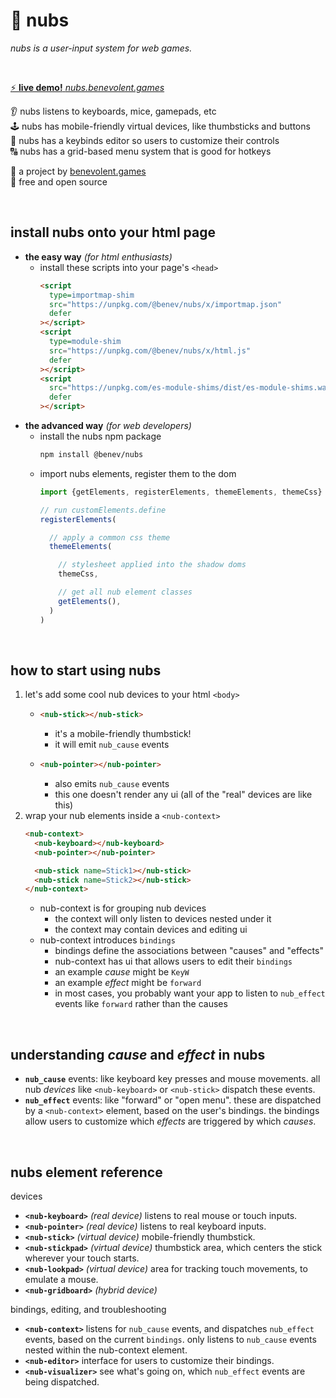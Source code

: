
🔘 nubs
=======

*nubs is a user-input system for web games.*

<br/>

[⚡ **live demo!** *nubs.benevolent.games*](https://nubs.benevolent.games/)  

👂 nubs listens to keyboards, mice, gamepads, etc  
🕹️ nubs has mobile-friendly virtual devices, like thumbsticks and buttons  
📝 nubs has a keybinds editor so users to customize their controls  
🔠 nubs has a grid-based menu system that is good for hotkeys  

👼 a project by [benevolent.games](https://benevolent.games/)  
💖 free and open source  

<br/>

## install nubs onto your html page

- **the easy way** *(for html enthusiasts)*
  - install these scripts into your page's `<head>`
    ```html
    <script
      type=importmap-shim
      src="https://unpkg.com/@benev/nubs/x/importmap.json"
      defer
    ></script>
    <script
      type=module-shim
      src="https://unpkg.com/@benev/nubs/x/html.js"
      defer
    ></script>
    <script
      src="https://unpkg.com/es-module-shims/dist/es-module-shims.wasm.js"
      defer
    ></script>
    ```
- **the advanced way** *(for web developers)*
  - install the nubs npm package
    ```sh
    npm install @benev/nubs
    ```
  - import nubs elements, register them to the dom
    ```js
    import {getElements, registerElements, themeElements, themeCss} from "@benev/nubs"

    // run customElements.define
    registerElements(

      // apply a common css theme
      themeElements(

        // stylesheet applied into the shadow doms
        themeCss,

        // get all nub element classes
        getElements(),
      )
    )
    ```

<br/>

## how to start using nubs

1. let's add some cool nub devices to your html `<body>`
    - ```html
      <nub-stick></nub-stick>
      ```
      - it's a mobile-friendly thumbstick!
      - it will emit `nub_cause` events
    - ```html
      <nub-pointer></nub-pointer>
      ```
      - also emits `nub_cause` events
      - this one doesn't render any ui (all of the "real" devices are like this)
1. wrap your nub elements inside a `<nub-context>`
    ```html
    <nub-context>
      <nub-keyboard></nub-keyboard>
      <nub-pointer></nub-pointer>

      <nub-stick name=Stick1></nub-stick>
      <nub-stick name=Stick2></nub-stick>
    </nub-context>
    ```
    - nub-context is for grouping nub devices
      - the context will only listen to devices nested under it
      - the context may contain devices and editing ui
    - nub-context introduces `bindings`
      - bindings define the associations between "causes" and "effects"
      - nub-context has ui that allows users to edit their `bindings`
      - an example *cause* might be `KeyW`
      - an example *effect* might be `forward`
      - in most cases, you probably want your app to listen to `nub_effect` events like `forward` rather than the causes

<br/>

## understanding *cause* and *effect* in nubs

- **`nub_cause`** events:
  like keyboard key presses and mouse movements.
  all nub *devices* like `<nub-keyboard>` or `<nub-stick>` dispatch these events.
- **`nub_effect`** events:
  like "forward" or "open menu".
  these are dispatched by a `<nub-context>` element, based on the user's bindings.
  the bindings allow users to customize which *effects* are triggered by which *causes*.

<br/>

## nubs element reference

devices
- **`<nub-keyboard>`** *(real device)*
  listens to real mouse or touch inputs.
- **`<nub-pointer>`** *(real device)*
  listens to real keyboard inputs.
- **`<nub-stick>`** *(virtual device)*
  mobile-friendly thumbstick.
- **`<nub-stickpad>`** *(virtual device)*
  thumbstick area, which centers the stick wherever your touch starts.
- **`<nub-lookpad>`** *(virtual device)*
  area for tracking touch movements, to emulate a mouse.
- **`<nub-gridboard>`** *(hybrid device)*

bindings, editing, and troubleshooting
- **`<nub-context>`**
    listens for `nub_cause` events, and dispatches `nub_effect` events, based on the current `bindings`.
    only listens to `nub_cause` events nested within the nub-context element.
- **`<nub-editor>`**
    interface for users to customize their bindings.
- **`<nub-visualizer>`**
    see what's going on, which `nub_effect` events are being dispatched.
